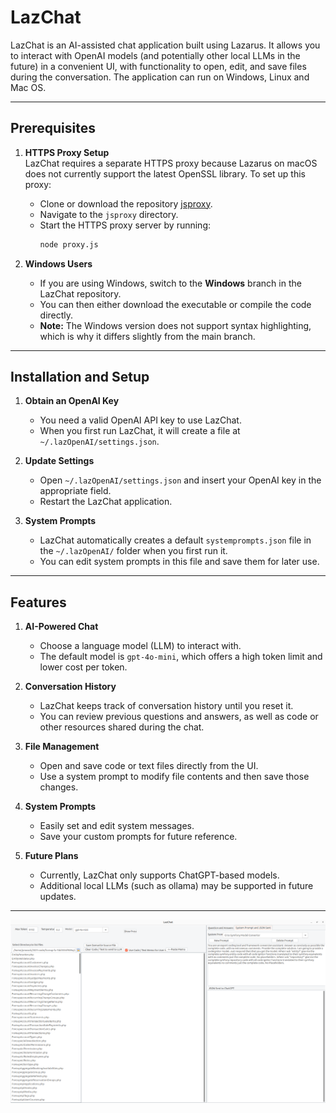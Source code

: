 # LazChat

LazChat is an AI-assisted chat application built using Lazarus. It allows you to interact with OpenAI models (and potentially other local LLMs in the future) in a convenient UI, with functionality to open, edit, and save files during the conversation.  The application can run on Windows, Linux and Mac OS.

---

## Prerequisites

1. **HTTPS Proxy Setup**  
   LazChat requires a separate HTTPS proxy because Lazarus on macOS does not currently support the latest OpenSSL library. To set up this proxy:  
   - Clone or download the repository [jsproxy](https://github.com/PaulNovack/jsproxy).  
   - Navigate to the `jsproxy` directory.  
   - Start the HTTPS proxy server by running:
     ```bash
     node proxy.js
     ```

2. **Windows Users**  
   - If you are using Windows, switch to the **Windows** branch in the LazChat repository.  
   - You can then either download the executable or compile the code directly.  
   - **Note:** The Windows version does not support syntax highlighting, which is why it differs slightly from the main branch.

---

## Installation and Setup

1. **Obtain an OpenAI Key**  
   - You need a valid OpenAI API key to use LazChat.  
   - When you first run LazChat, it will create a file at `~/.lazOpenAI/settings.json`.

2. **Update Settings**  
   - Open `~/.lazOpenAI/settings.json` and insert your OpenAI key in the appropriate field.  
   - Restart the LazChat application.

3. **System Prompts**  
   - LazChat automatically creates a default `systemprompts.json` file in the `~/.lazOpenAI/` folder when you first run it.  
   - You can edit system prompts in this file and save them for later use.

---

## Features

1. **AI-Powered Chat**  
   - Choose a language model (LLM) to interact with.  
   - The default model is `gpt-4o-mini`, which offers a high token limit and lower cost per token.

2. **Conversation History**  
   - LazChat keeps track of conversation history until you reset it.  
   - You can review previous questions and answers, as well as code or other resources shared during the chat.

3. **File Management**  
   - Open and save code or text files directly from the UI.  
   - Use a system prompt to modify file contents and then save those changes.

4. **System Prompts**  
   - Easily set and edit system messages.  
   - Save your custom prompts for future reference.

5. **Future Plans**  
   - Currently, LazChat only supports ChatGPT-based models.  
   - Additional local LLMs (such as ollama) may be supported in future updates.

---

![Main Window](MainWindow.png)


